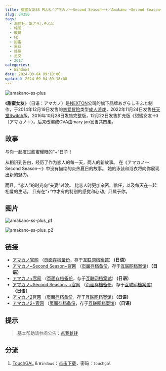 ```yaml
---
title: 甜蜜女友SS PLUS／アマカノ～Second Season～+／Amakano ~Second Season~+
slug: 34356
tags:
  - 海豹社／あざらしそふと
  - 纯爱
  - 废萌
  - FD
  - 甜蜜
  - 黑丝
  - 妊娠
  - 足交
  - 2017
categories:
  - Windows
date: 2024-09-04 09:18:00
updated: 2024-09-04 09:18:00
---
```


![amakano-ss-plus](https://static.saop.cc/vns/img/amakano-ss-plus.webp)

《**甜蜜女友**》（日语：アマカノ）是[NEXTON](https://zh.wikipedia.org/wiki/NEXTON)公司的旗下品牌あざらしそふと制作，于2014年12月19日发售的[恋爱冒险](https://zh.wikipedia.org/wiki/戀愛冒險)类型[成人游戏](https://zh.wikipedia.org/wiki/日本成人遊戲)，2022年11月24日发售[任天堂Switch](https://zh.wikipedia.org/wiki/任天堂Switch)版。2016年10月28日发售完整版，12月22日发售扩充版《甜蜜女友＋》（アマカノ＋）。后来改编成OVA由mary jan发售共四集。

<!-- more -->

## 故事

与你一起度过甜蜜耀眼的“+”日子！

从相识到告白，经历了作为恋人的每一天，两人的新故事。
在《アマカノ～Second Season～》中没有描绘的炎热夏日的故事。
她的泳装和浴衣将向你展现出新的魅力。

而且，“恋人”的时光向“夫妻”过渡。
比恋人时更加亲密、信任，以及每天在一起相爱的生活。
只有在“+”中才有的特别的感觉和心动，只属于你。

## 图片

![amakano-ss-plus_p1](https://static.saop.cc/vns/img/amakano-ss-plus_p1.webp)

![amakano-ss-plus_p2](https://static.saop.cc/vns/img/amakano-ss-plus_p2.webp)

## 链接

- [アマカノ官网](http://azarashi-soft.nexton-net.jp/amakano/) （[页面存档备份](https://web.archive.org/web/20201101063525/http://azarashi-soft.nexton-net.jp/amakano/)，存于[互联网档案馆](https://zh.wikipedia.org/wiki/互联网档案馆)）**（日语）**
- [アマカノ~Second Season~官网](https://azarashi-soft.nexton-net.jp/amakano-ss/) （[页面存档备份](https://web.archive.org/web/20201101063525/https://azarashi-soft.nexton-net.jp/amakano-ss/)，存于[互联网档案馆](https://zh.wikipedia.org/wiki/互联网档案馆)）**（日语）**
- [アマカノ+官网](http://azarashi-soft.nexton-net.jp/amakano+/) （[页面存档备份](https://web.archive.org/web/20190404140327/http://azarashi-soft.nexton-net.jp/amakano+/)，存于[互联网档案馆](https://zh.wikipedia.org/wiki/互联网档案馆)）**（日语）**
- [アマカノ~Second Season~ +官网](https://azarashi-soft.nexton-net.jp/amakano-ss-plus/) （[页面存档备份](https://azarashi-soft.nexton-net.jp/amakano-ss-plus/)，存于[互联网档案馆](https://zh.wikipedia.org/wiki/互联网档案馆)）**（日语）**
- [アマカノ2官网](http://azarashi-soft.nexton-net.jp/amakano2/) （[页面存档备份](https://web.archive.org/web/20220101063525/http://azarashi-soft.nexton-net.jp/amakano2/)，存于[互联网档案馆](https://zh.wikipedia.org/wiki/互联网档案馆)）**（日语）**
- [アマカノ2+官网](http://azarashi-soft.nexton-net.jp/amakano2-plus//) （[页面存档备份](https://web.archive.org/web/20230401140327/http://azarashi-soft.nexton-net.jp/amakano2-plus//)，存于[互联网档案馆](https://zh.wikipedia.org/wiki/互联网档案馆)）**（日语）**

## 提示

> 基本帮助请参阅公告：[点我跳转](/p/announcement/)

## 分流

1. [TouchGAL](https://www.touchgal.io/) & `Windows`：[点击下载](https://pan.touchgal.net/s/NJ68CO)，密码：`touchgal`
